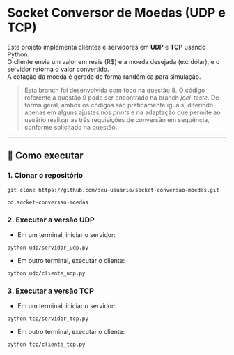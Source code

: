 # Socket Conversor de Moedas (UDP e TCP)

Este projeto implementa clientes e servidores em **UDP** e **TCP** usando Python.  
O cliente envia um valor em reais (R$) e a moeda desejada (ex: dólar), e o servidor retorna o valor convertido.  
A cotação da moeda é gerada de forma randômica para simulação.

> Esta branch foi desenvolvida com foco na questão 8. O código referente à questão 9 pode ser encontrado na branch *joel-teste*. De forma geral, ambos os códigos são praticamente iguais, diferindo apenas em alguns ajustes nos *prints* e na adaptação que permite ao usuário realizar as três requisições de conversão em sequência, conforme solicitado na questão.
---

## 🚀 Como executar

### 1. Clonar o repositório
`git clone https://github.com/seu-usuario/socket-conversao-moedas.git`

`cd socket-conversao-moedas`

### 2. Executar a versão UDP

- Em um terminal, iniciar o servidor:
  
`python udp/servidor_udp.py`

- Em outro terminal, executar o cliente:

`python udp/cliente_udp.py`

### 3. Executar a versão TCP

- Em um terminal, iniciar o servidor:
  
`python tcp/servidor_tcp.py`

- Em outro terminal, executar o cliente:

`python tcp/cliente_tcp.py`

